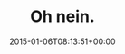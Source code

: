 ---
retweeted: false
source: <a href="http://mvilla.it/fenix" rel="nofollow">Fenix for Android</a>
entities:
  user_mentions: []
  urls: []
  symbols: []
  media:
  - expanded_url: https://twitter.com/bascht/status/552377491776872448/photo/1
    indices:
    - '9'
    - '31'
    url: http://t.co/K6Z6bm6rlx
    media_url: http://pbs.twimg.com/media/B6pwZqbCIAA75_4.jpg
    id_str: '552377490493022208'
    id: '552377490493022208'
    media_url_https: https://pbs.twimg.com/media/B6pwZqbCIAA75_4.jpg
    sizes:
      large:
        w: '760'
        h: '1344'
        resize: fit
      small:
        w: '385'
        h: '680'
        resize: fit
      medium:
        w: '679'
        h: '1200'
        resize: fit
      thumb:
        w: '150'
        h: '150'
        resize: crop
    type: photo
    display_url: pic.twitter.com/K6Z6bm6rlx
  hashtags: []
display_text_range:
- '0'
- '31'
favorite_count: '2'
id_str: '552377491776872448'
truncated: false
retweet_count: '0'
id: '552377491776872448'
possibly_sensitive: false
created_at: Tue Jan 06 08:13:51 +0000 2015
favorited: false
full_text: Oh nein.
lang: en
extended_entities:
  media:
  - expanded_url: https://twitter.com/bascht/status/552377491776872448/photo/1
    indices:
    - '9'
    - '31'
    url: http://t.co/K6Z6bm6rlx
    media_url: http://pbs.twimg.com/media/B6pwZqbCIAA75_4.jpg
    id_str: '552377490493022208'
    id: '552377490493022208'
    media_url_https: https://pbs.twimg.com/media/B6pwZqbCIAA75_4.jpg
    sizes:
      large:
        w: '760'
        h: '1344'
        resize: fit
      small:
        w: '385'
        h: '680'
        resize: fit
      medium:
        w: '679'
        h: '1200'
        resize: fit
      thumb:
        w: '150'
        h: '150'
        resize: crop
    type: photo
    display_url: pic.twitter.com/K6Z6bm6rlx
tags:
- pesos:twitter
date: '2015-01-06T08:13:51+00:00'
src: https://twitter.com/bascht/status/552377491776872448
original_url: https://twitter.com/bascht/status/552377491776872448
type: twitter_tweet
media_url: https://img.bascht.com/twitter/pbs.twimg.com/media/B6pwZqbCIAA75_4.jpg
text: Oh nein.
title: Oh nein.

---
